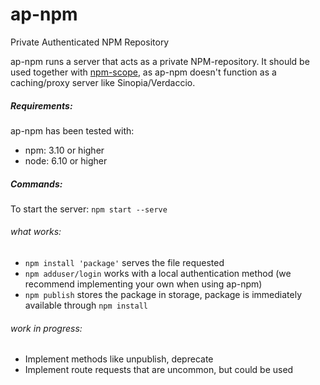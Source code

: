 # ap-npm
Private Authenticated NPM Repository

ap-npm runs a server that acts as a private NPM-repository. It should be used together with [npm-scope](https://docs.npmjs.com/misc/scope), as ap-npm doesn't function as a caching/proxy server like Sinopia/Verdaccio. 

##### Requirements:
ap-npm has been tested with:
- npm: 3.10 or higher
- node: 6.10 or higher

##### Commands:
To start the server: `npm start --serve`

###### what works:
 - `npm install 'package'` serves the file requested
 - `npm adduser/login` works with a local authentication method (we recommend implementing your own when using ap-npm)
 - `npm publish` stores the package in storage, package is immediately available through `npm install`
 
 ###### work in progress:
  - Implement methods like unpublish, deprecate
  - Implement route requests that are uncommon, but could be used
